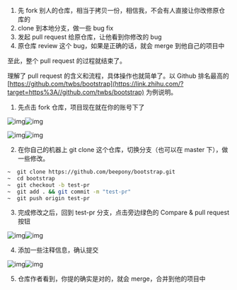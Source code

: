 1. 先 fork 别人的仓库，相当于拷贝一份，相信我，不会有人直接让你改修原仓库的
2. clone 到本地分支，做一些 bug fix
3. 发起 pull request 给原仓库，让他看到你修改的 bug
4. 原仓库 review 这个 bug，如果是正确的话，就会 merge 到他自己的项目中

至此，整个 pull request 的过程就结束了。

理解了 pull request 的含义和流程，具体操作也就简单了。以 Github 排名最高的 [https://github.com/twbs/bootstrap](https://link.zhihu.com/?target=https%3A//github.com/twbs/bootstrap) 为例说明。

1. 先点击 fork 仓库，项目现在就在你的账号下了



![img](https://pic1.zhimg.com/50/0d01d6aa4cc4330c525347e5b0a0ecb8_hd.jpg?source=1940ef5c)![img](https://pic1.zhimg.com/80/0d01d6aa4cc4330c525347e5b0a0ecb8_720w.jpg?source=1940ef5c)



![img](https://pic4.zhimg.com/50/6aaed35908e74de871fcbed7c5affb0e_hd.jpg?source=1940ef5c)![img](https://pic4.zhimg.com/80/6aaed35908e74de871fcbed7c5affb0e_720w.jpg?source=1940ef5c)



2. 在你自己的机器上 git clone 这个仓库，切换分支（也可以在 master 下），做一些修改。

```bash
~  git clone https://github.com/beepony/bootstrap.git
~  cd bootstrap
~  git checkout -b test-pr
~  git add . && git commit -m "test-pr"
~  git push origin test-pr
```

3. 完成修改之后，回到 test-pr 分支，点击旁边绿色的 Compare & pull request 按钮

![img](https://pic4.zhimg.com/50/3e1ac7f58774a79a5dd6bf8e852e4199_hd.jpg?source=1940ef5c)![img](https://pic4.zhimg.com/80/3e1ac7f58774a79a5dd6bf8e852e4199_720w.jpg?source=1940ef5c)

4. 添加一些注释信息，确认提交

![img](https://pic1.zhimg.com/50/f5ed68dfe4d60fe90e2fb22ec1933006_hd.jpg?source=1940ef5c)![img](https://pic1.zhimg.com/80/f5ed68dfe4d60fe90e2fb22ec1933006_720w.jpg?source=1940ef5c)

5. 仓库作者看到，你提的确实是对的，就会 merge，合并到他的项目中